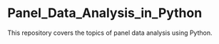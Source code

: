 # Panel_Data_Analysis_in_Python
This repository covers the topics of panel data analysis using Python.
